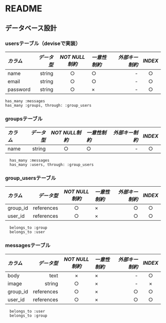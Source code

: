 # README

## データベース設計

### usersテーブル（deviseで実装）

| *カラム* | *データ型* | *NOT NULL制約* | *一意性制約* | *外部キー制約* | *INDEX* |
|:-----------|------------:|:------------:|:-----------|------------:|:------------:|
| name | string | ○ | ○ | - | ○ |
| email | string | ○ | ○ | - | ○ |
| password | string | ○ | × | - | ○ |

```
has_many :messages
has_many :groups, through: :group_users
```

### groupsテーブル

| *カラム* | *データ型* | *NOT NULL制約* | *一意性制約* | *外部キー制約* | *INDEX* |
|:-----------|------------:|:------------:|:-----------|------------:|:------------:|
| name | string | ○ | ○ | - | ○ |

```
  has_many :messages
  has_many :users, through: :group_users
```

### group_usersテーブル

| *カラム* | *データ型* | *NOT NULL制約* | *一意性制約* | *外部キー制約* | *INDEX* |
|:-----------|------------:|:------------:|:-----------|------------:|:------------:|
| group_id | references | ○ | × | ○ | ○ |
| user_id | references | ○ | × | ○ | ○ |

```
  belongs_to :group
  belongs_to :user
```

### messagesテーブル

| *カラム* | *データ型* | *NOT NULL制約* | *一意性制約* | *外部キー制約* | *INDEX* |
|:-----------|------------:|:------------:|:-----------|------------:|:------------:|
| body | text | × | × | - | ○ |
| image | string | ○ | × | - | × |
| group_id | references | ○ | × | ○ | ○ |
| user_id | references | ○ | × | ○ | ○ |


```
  belongs_to :user
  belongs_to :group
```
